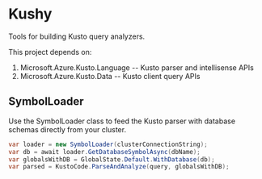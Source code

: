 # Kushy
Tools for building Kusto query analyzers.

This project depends on:
1. Microsoft.Azure.Kusto.Language      -- Kusto parser and intellisense APIs
2. Microsoft.Azure.Kusto.Data          -- Kusto client query APIs

## SymbolLoader
Use the SymbolLoader class to feed the Kusto parser with database schemas directly from your cluster.

```csharp
var loader = new SymbolLoader(clusterConnectionString);
var db = await loader.GetDatabaseSymbolAsync(dbName);
var globalsWithDB = GlobalState.Default.WithDatabase(db);
var parsed = KustoCode.ParseAndAnalyze(query, globalsWithDB);
```
